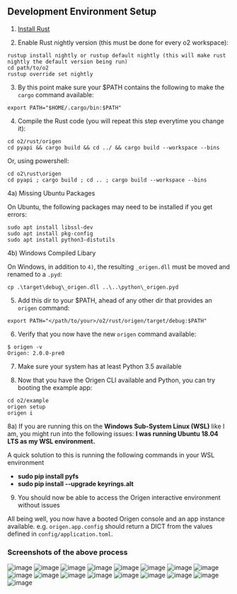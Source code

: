 ## Development Environment Setup

1) [Install Rust](https://www.rust-lang.org/tools/install)

2) Enable Rust nightly version (this must be done for every o2 workspace):

~~~
rustup install nightly or rustup default nightly (this will make rust nightly the default version being run)
cd path/to/o2
rustup override set nightly
~~~

3) By this point make sure your $PATH contains the following to make the `cargo` command available:

~~~
export PATH="$HOME/.cargo/bin:$PATH"
~~~

4) Compile the Rust code (you will repeat this step everytime you change it):
~~~
cd o2/rust/origen
cd pyapi && cargo build && cd ../ && cargo build --workspace --bins
~~~

Or, using powershell:

~~~
cd o2\rust\origen
cd pyapi ; cargo build ; cd .. ; cargo build --workspace --bins
~~~

4a) Missing Ubuntu Packages

On Ubuntu, the following packages may need to be installed if you get errors:

~~~
sudo apt install libssl-dev
sudo apt install pkg-config
sudo apt install python3-distutils
~~~

4b) Windows Compiled Libary

On Windows, in addition to `4)`, the resulting `_origen.dll` must be moved and renamed to a `.pyd`:

~~~
cp .\target\debug\_origen.dll ..\..\python\_origen.pyd
~~~

5) Add this dir to your $PATH, ahead of any other dir that provides an `origen` command:
~~~
export PATH="</path/to/your>/o2/rust/origen/target/debug:$PATH"
~~~

6) Verify that you now have the new `origen` command available:
~~~
$ origen -v
Origen: 2.0.0-pre0
~~~

7) Make sure your system has at least Python 3.5 available

8) Now that you have the Origen CLI available and Python, you can try booting the example app:

~~~
cd o2/example
origen setup
origen i
~~~

8a) If you are running this on the **Windows Sub-System Linux (WSL)** like I am, you might run into the following issues:
    **I was running Ubuntu 18.04 LTS as my WSL environment.**

A quick solution to this is running the following commands in your WSL environment
- **sudo pip install pyfs**
- **sudo pip install --upgrade keyrings.alt**

9) You should now be able to access the Origen interactive environment without issues


All being well, you now have a booted Origen console and an app instance available. e.g. `origen.app.config` should return a DICT from the values defined in `config/application.toml`.




### Screenshots of the above process

![image](https://user-images.githubusercontent.com/3895377/69558867-95aa3300-0f6e-11ea-9b80-ae9cd7fb8e81.png)
![image](https://user-images.githubusercontent.com/3895377/69559347-6647f600-0f6f-11ea-97d6-0414de2339d5.png)
![image](https://user-images.githubusercontent.com/3895377/69559358-6c3dd700-0f6f-11ea-8ee3-af2fe0bd318d.png)
![image](https://user-images.githubusercontent.com/3895377/69559433-90011d00-0f6f-11ea-9704-baf195b97daa.png)
![image](https://user-images.githubusercontent.com/3895377/69559492-a6a77400-0f6f-11ea-8b7d-46a95d3b6573.png)
![image](https://user-images.githubusercontent.com/3895377/69559551-c8a0f680-0f6f-11ea-9e40-d971b0a36afb.png)
![image](https://user-images.githubusercontent.com/3895377/69559574-cfc80480-0f6f-11ea-9053-7a037b67cbb6.png)
![image](https://user-images.githubusercontent.com/3895377/69559585-d5bde580-0f6f-11ea-9392-ea9622b03551.png)
![image](https://user-images.githubusercontent.com/3895377/69559611-dd7d8a00-0f6f-11ea-96c1-56a3ec4b9c23.png)
![image](https://user-images.githubusercontent.com/3895377/69559629-e9694c00-0f6f-11ea-9dde-d6158a51bf8d.png)
![image](https://user-images.githubusercontent.com/3895377/69559691-0867de00-0f70-11ea-96bf-e2cd680d87d5.png)
![image](https://user-images.githubusercontent.com/3895377/69559712-13bb0980-0f70-11ea-867f-c8012268ab06.png)
![image](https://user-images.githubusercontent.com/3895377/69559744-23d2e900-0f70-11ea-9da5-3e7bd7320104.png)
![image](https://user-images.githubusercontent.com/3895377/69559758-2c2b2400-0f70-11ea-829a-1268404321b0.png)
![image](https://user-images.githubusercontent.com/3895377/69559897-6dbbcf00-0f70-11ea-9b7d-f6a1e8b3de10.png)
![image](https://user-images.githubusercontent.com/3895377/69559928-79a79100-0f70-11ea-9641-1728ec7ea31f.png)
![image](https://user-images.githubusercontent.com/3895377/69560272-1c600f80-0f71-11ea-9951-d326591847b0.png)
